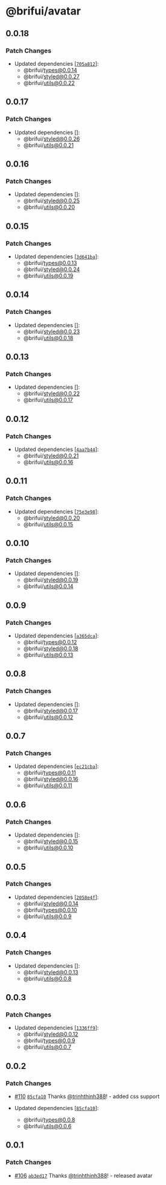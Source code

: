 # @brifui/avatar

## 0.0.18

### Patch Changes

- Updated dependencies [[`705a812`](https://github.com/brifui-org/brif-ui/commit/705a812e1eee59d5301159c8aebf557d339f1acb)]:
  - @brifui/types@0.0.14
  - @brifui/styled@0.0.27
  - @brifui/utils@0.0.22

## 0.0.17

### Patch Changes

- Updated dependencies []:
  - @brifui/styled@0.0.26
  - @brifui/utils@0.0.21

## 0.0.16

### Patch Changes

- Updated dependencies []:
  - @brifui/styled@0.0.25
  - @brifui/utils@0.0.20

## 0.0.15

### Patch Changes

- Updated dependencies [[`3d641ba`](https://github.com/brifui-org/brif-ui/commit/3d641ba85a7885afd765244f4cb782d53a80504c)]:
  - @brifui/types@0.0.13
  - @brifui/styled@0.0.24
  - @brifui/utils@0.0.19

## 0.0.14

### Patch Changes

- Updated dependencies []:
  - @brifui/styled@0.0.23
  - @brifui/utils@0.0.18

## 0.0.13

### Patch Changes

- Updated dependencies []:
  - @brifui/styled@0.0.22
  - @brifui/utils@0.0.17

## 0.0.12

### Patch Changes

- Updated dependencies [[`4aa7b44`](https://github.com/brifui-org/brif-ui/commit/4aa7b44b68988dda525a04e03e2f23473298d31b)]:
  - @brifui/styled@0.0.21
  - @brifui/utils@0.0.16

## 0.0.11

### Patch Changes

- Updated dependencies [[`75e3e98`](https://github.com/brifui-org/brif-ui/commit/75e3e98212ce4c30442827d1195dd8b48572e74b)]:
  - @brifui/styled@0.0.20
  - @brifui/utils@0.0.15

## 0.0.10

### Patch Changes

- Updated dependencies []:
  - @brifui/styled@0.0.19
  - @brifui/utils@0.0.14

## 0.0.9

### Patch Changes

- Updated dependencies [[`a365dca`](https://github.com/brifui-org/brif-ui/commit/a365dca638ac90111f65b81b1e2545d9757bfbdd)]:
  - @brifui/types@0.0.12
  - @brifui/styled@0.0.18
  - @brifui/utils@0.0.13

## 0.0.8

### Patch Changes

- Updated dependencies []:
  - @brifui/styled@0.0.17
  - @brifui/utils@0.0.12

## 0.0.7

### Patch Changes

- Updated dependencies [[`ec21cba`](https://github.com/brifui-org/brif-ui/commit/ec21cba5d415145d5564cbf1d72612be7337d489)]:
  - @brifui/types@0.0.11
  - @brifui/styled@0.0.16
  - @brifui/utils@0.0.11

## 0.0.6

### Patch Changes

- Updated dependencies []:
  - @brifui/styled@0.0.15
  - @brifui/utils@0.0.10

## 0.0.5

### Patch Changes

- Updated dependencies [[`2058e4f`](https://github.com/brifui-org/brif-ui/commit/2058e4f4fc43139d9b13322c5c50b49f43dc2f28)]:
  - @brifui/styled@0.0.14
  - @brifui/types@0.0.10
  - @brifui/utils@0.0.9

## 0.0.4

### Patch Changes

- Updated dependencies []:
  - @brifui/styled@0.0.13
  - @brifui/utils@0.0.8

## 0.0.3

### Patch Changes

- Updated dependencies [[`1336ff9`](https://github.com/brifui-org/brif-ui/commit/1336ff9dd99899e54da1bd4bfa77168c14c4e662)]:
  - @brifui/styled@0.0.12
  - @brifui/types@0.0.9
  - @brifui/utils@0.0.7

## 0.0.2

### Patch Changes

- [#110](https://github.com/brifui-org/brif-ui/pull/110) [`85cfa10`](https://github.com/brifui-org/brif-ui/commit/85cfa10cca6ad3b3de2d48004e8517068c91df33) Thanks [@trinhthinh388](https://github.com/trinhthinh388)! - added css support

- Updated dependencies [[`85cfa10`](https://github.com/brifui-org/brif-ui/commit/85cfa10cca6ad3b3de2d48004e8517068c91df33)]:
  - @brifui/types@0.0.8
  - @brifui/utils@0.0.6

## 0.0.1

### Patch Changes

- [#106](https://github.com/brifui-org/brif-ui/pull/106) [`ab3ed17`](https://github.com/brifui-org/brif-ui/commit/ab3ed175bf4a6ed7ecdd9f9619c871f2197b9ecd) Thanks [@trinhthinh388](https://github.com/trinhthinh388)! - released avatar
